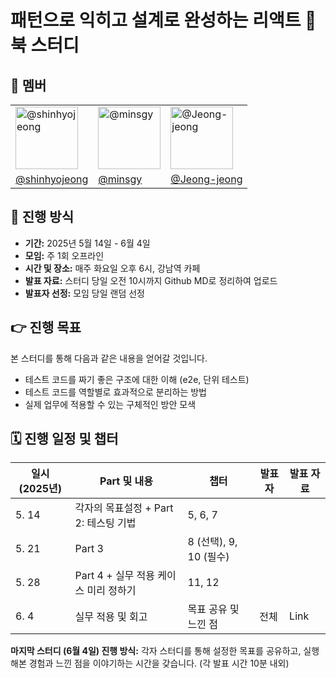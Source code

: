 # 패턴으로 익히고 설계로 완성하는 리액트 📖 북 스터디

## 👋 멤버

<table>
  <tr>
    <td><img src="https://github.com/shinhyojeong.png" width="100px;" alt="@shinhyojeong"/></td>
    <td><img src="https://github.com/minsgy.png" width="100px;" alt="@minsgy"/></td>
    <td><img src="https://github.com/Jeong-jeong.png" width="100px;" alt="@Jeong-jeong"/></td>
  </tr>
  <tr>
    <td><a href="https://github.com/shinhyojeong" >@shinhyojeong</a></td>
    <td><a href="https://github.com/minsgy">@minsgy</a></td>
    <td><a href="https://github.com/Jeong-jeong">@Jeong-jeong</a></td>
  </tr>
</table>

## 🤝 진행 방식

* **기간:** 2025년 5월 14일 - 6월 4일
* **모임:** 주 1회 오프라인
* **시간 및 장소:** 매주 화요일 오후 6시, 강남역 카페
* **발표 자료:** 스터디 당일 오전 10시까지 Github MD로 정리하여 업로드
* **발표자 선정:** 모임 당일 랜덤 선정

## 👉 진행 목표

본 스터디를 통해 다음과 같은 내용을 얻어갈 것입니다.

* 테스트 코드를 짜기 좋은 구조에 대한 이해 (e2e, 단위 테스트)
* 테스트 코드를 역할별로 효과적으로 분리하는 방법
* 실제 업무에 적용할 수 있는 구체적인 방안 모색

## 🗓️ 진행 일정 및 챕터

| 일시 (2025년) | Part 및 내용 | 챕터 | 발표자 | 발표 자료 |
|---|---|---|---|---|
| 5. 14 | 각자의 목표설정 + Part 2: 테스팅 기법 | 5, 6, 7 |  |  |
| 5. 21 | Part 3 | 8 (선택), 9, 10 (필수) |  |  |
| 5. 28 | Part 4 + 실무 적용 케이스 미리 정하기 | 11, 12 |  |  |
| 6. 4 | 실무 적용 및 회고 | 목표 공유 및 느낀 점 | 전체 | Link |

**마지막 스터디 (6월 4일) 진행 방식:** 각자 스터디를 통해 설정한 목표를 공유하고, 실행해본 경험과 느낀 점을 이야기하는 시간을 갖습니다. (각 발표 시간 10분 내외)
